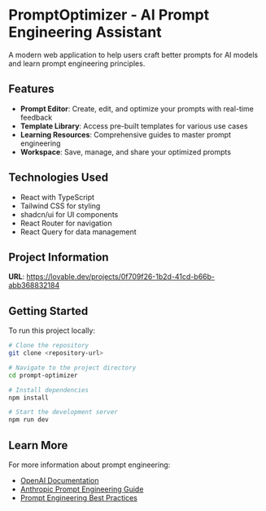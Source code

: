 
# PromptOptimizer - AI Prompt Engineering Assistant

A modern web application to help users craft better prompts for AI models and learn prompt engineering principles.

## Features

- **Prompt Editor**: Create, edit, and optimize your prompts with real-time feedback
- **Template Library**: Access pre-built templates for various use cases
- **Learning Resources**: Comprehensive guides to master prompt engineering
- **Workspace**: Save, manage, and share your optimized prompts

## Technologies Used

- React with TypeScript
- Tailwind CSS for styling
- shadcn/ui for UI components
- React Router for navigation
- React Query for data management

## Project Information

**URL**: https://lovable.dev/projects/0f709f26-1b2d-41cd-b66b-abb368832184

## Getting Started

To run this project locally:

```bash
# Clone the repository
git clone <repository-url>

# Navigate to the project directory
cd prompt-optimizer

# Install dependencies
npm install

# Start the development server
npm run dev
```

## Learn More

For more information about prompt engineering:

- [OpenAI Documentation](https://platform.openai.com/docs/guides/prompt-engineering)
- [Anthropic Prompt Engineering Guide](https://docs.anthropic.com/claude/docs/introduction-to-prompt-engineering)
- [Prompt Engineering Best Practices](https://lilianweng.github.io/posts/2023-03-15-prompt-engineering/)
